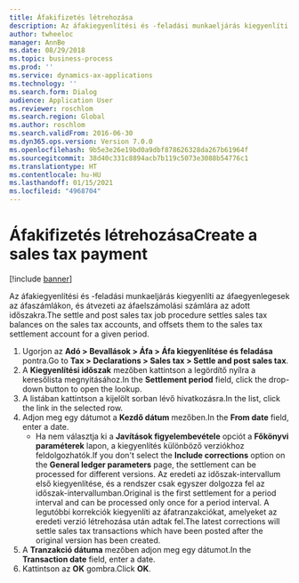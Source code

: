 ```yaml
---
title: Áfakifizetés létrehozása
description: Az áfakiegyenlítési és -feladási munkaeljárás kiegyenlíti az áfaegyenlegesek az áfaszámlákon, és átvezeti az áfaelszámolási számlára az adott időszakra.
author: twheeloc
manager: AnnBe
ms.date: 08/29/2018
ms.topic: business-process
ms.prod: ''
ms.service: dynamics-ax-applications
ms.technology: ''
ms.search.form: Dialog
audience: Application User
ms.reviewer: roschlom
ms.search.region: Global
ms.author: roschlom
ms.search.validFrom: 2016-06-30
ms.dyn365.ops.version: Version 7.0.0
ms.openlocfilehash: 9b5e3e26e19bd0a9dbf878626328da267b61964f
ms.sourcegitcommit: 38d40c331c8894acb7b119c5073e3088b54776c1
ms.translationtype: HT
ms.contentlocale: hu-HU
ms.lasthandoff: 01/15/2021
ms.locfileid: "4968704"
---
```

# <a name="create-a-sales-tax-payment"></a><span data-ttu-id="7a55c-103">Áfakifizetés létrehozása</span><span class="sxs-lookup"><span data-stu-id="7a55c-103">Create a sales tax payment</span></span>

[!include [banner](../../includes/banner.md)]

<span data-ttu-id="7a55c-104">Az áfakiegyenlítési és -feladási munkaeljárás kiegyenlíti az áfaegyenlegesek az áfaszámlákon, és átvezeti az áfaelszámolási számlára az adott időszakra.</span><span class="sxs-lookup"><span data-stu-id="7a55c-104">The settle and post sales tax job procedure settles sales tax balances on the sales tax accounts, and offsets them to the sales tax settlement account for a given period.</span></span>

1. <span data-ttu-id="7a55c-105">Ugorjon az **Adó > Bevallások > Áfa > Áfa kiegyenlítése és feladása** pontra.</span><span class="sxs-lookup"><span data-stu-id="7a55c-105">Go to **Tax > Declarations > Sales tax > Settle and post sales tax**.</span></span>
2. <span data-ttu-id="7a55c-106">A **Kiegyenlítési időszak** mezőben kattintson a legördítő nyílra a keresőlista megnyitásához.</span><span class="sxs-lookup"><span data-stu-id="7a55c-106">In the **Settlement period** field, click the drop-down button to open the lookup.</span></span>
3. <span data-ttu-id="7a55c-107">A listában kattintson a kijelölt sorban lévő hivatkozásra.</span><span class="sxs-lookup"><span data-stu-id="7a55c-107">In the list, click the link in the selected row.</span></span>
4. <span data-ttu-id="7a55c-108">Adjon meg egy dátumot a **Kezdő dátum** mezőben.</span><span class="sxs-lookup"><span data-stu-id="7a55c-108">In the **From date** field, enter a date.</span></span>
    * <span data-ttu-id="7a55c-109">Ha nem választja ki a **Javítások figyelembevétele** opciót a **Főkönyvi paraméterek** lapon, a kiegyenlítés különböző verziókhoz feldolgozhatók.</span><span class="sxs-lookup"><span data-stu-id="7a55c-109">If you don't select the **Include corrections** option on the **General ledger parameters** page, the settlement can be processed for different versions.</span></span> <span data-ttu-id="7a55c-110">Az eredeti az időszak-intervallum első kiegyenlítése, és a rendszer csak egyszer dolgozza fel az időszak-intervallumban.</span><span class="sxs-lookup"><span data-stu-id="7a55c-110">Original is the first settlement for a period interval and can be processed only once for a period interval.</span></span> <span data-ttu-id="7a55c-111">A legutóbbi korrekciók kiegyenlíti az áfatranzakciókat, amelyeket az eredeti verzió létrehozása után adtak fel.</span><span class="sxs-lookup"><span data-stu-id="7a55c-111">The latest corrections will settle sales tax transactions which have been posted after the original version has been created.</span></span>   
5. <span data-ttu-id="7a55c-112">A **Tranzakció dátuma** mezőben adjon meg egy dátumot.</span><span class="sxs-lookup"><span data-stu-id="7a55c-112">In the **Transaction date** field, enter a date.</span></span>
6. <span data-ttu-id="7a55c-113">Kattintson az **OK** gombra.</span><span class="sxs-lookup"><span data-stu-id="7a55c-113">Click **OK**.</span></span>


